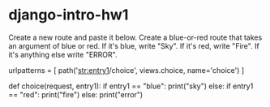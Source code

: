 # django-intro-hw1

Create a new route and paste it below. Create a blue-or-red route that takes an argument of blue or red. If it's blue, write "Sky". If it's red, write "Fire". If it's anything else write "ERROR".



urlpatterns = [
    path('<str:entry1>/choice', views.choice, name='choice')
]




def choice(request, entry1):
    if entry1 == "blue":
        print("sky")
    else:
        if entry1 == "red":
            print("fire")
        else:
             print("error")

